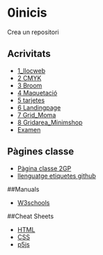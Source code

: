 # 0inicis
Crea un repositori

## Acrivitats
* [1_llocweb](https://perefi.github.io/1llocweb/)
* [2 CMYK](https://perefi.github.io/2-CMYK/)
* [3 Broom](https://perefi.github.io/3-broom/)
* [4 Maquetació](https://perefi.github.io/4/)
* [5 tarjetes](https://perefi.github.io/6-tarjetes/)
* [6 Landingpage](https://perefi.github.io/7-correccio/)
* [7 Grid_Moma](https://perefi.github.io/8-Grid/)
* [8 Gridarea_Minimshop](https://perefi.github.io/9-Grid-Template-Area/) 
* [Examen](https://perefi.github.io/Examen/)

## Pàgines classe
* [Pàgina classe 2GP](https://arquesm.github.io/2GP/)
* [llenguatge etiquetes github](https://github.com/adam-p/markdown-here/wiki/Markdown-Cheatsheet)

##Manuals
* [W3schools](https://www.w3schools.com/)

##Cheat Sheets
* [HTML](http://websitesup.org/html5-cheat-sheet.pdf)
* [CSS](https://websites)
* [p5js](https://github.com/bmoren/p5js-cheat-sheet)
